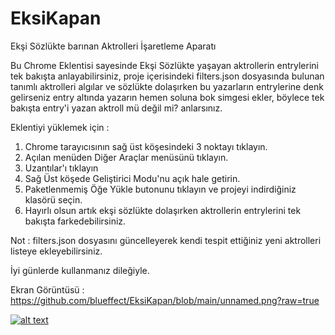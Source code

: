 # EksiKapan
Ekşi Sözlükte barınan Aktrolleri İşaretleme Aparatı

Bu Chrome Eklentisi sayesinde Ekşi Sözlükte yaşayan aktrollerin entrylerini tek bakışta anlayabilirsiniz, proje içerisindeki filters.json dosyasında bulunan tanımlı aktrolleri algılar ve sözlükte dolaşırken bu yazarların entrylerine denk gelirseniz entry altında yazarın hemen soluna bok simgesi ekler, böylece tek bakışta entry'i yazan aktroll mü değil mi? anlarsınız.

Eklentiyi yüklemek için : 
1. Chrome tarayıcısının sağ üst köşesindeki 3 noktayı tıklayın.
2. Açılan menüden Diğer Araçlar menüsünü tıklayın.
3. Uzantılar'ı tıklayın
4. Sağ Üst köşede Geliştirici Modu'nu açık hale getirin.
5. Paketlenmemiş Öğe Yükle butonunu tıklayın ve projeyi indirdiğiniz klasörü seçin.
6. Hayırlı olsun artık ekşi sözlükte dolaşırken aktrollerin entrylerini tek bakışta farkedebilirsiniz.


Not : filters.json dosyasını güncelleyerek kendi tespit ettiğiniz yeni aktrolleri listeye ekleyebilirsiniz.


İyi günlerde kullanmanız dileğiyle.

Ekran Görüntüsü : https://github.com/blueffect/EksiKapan/blob/main/unnamed.png?raw=true

[![alt text]([http://url/to/img.png](https://github.com/blueffect/EksiKapan/blob/main/unnamed.png?raw=true))](https://github.com/blueffect/EksiKapan/blob/main/unnamed.png)
